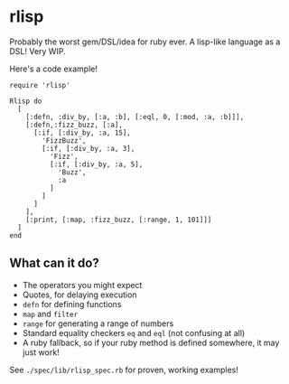 rlisp
=====

Probably the worst gem/DSL/idea for ruby ever. A lisp-like language as a DSL! Very WIP.

Here's a code example!
```
require 'rlisp'

Rlisp do
  [
    [:defn, :div_by, [:a, :b], [:eql, 0, [:mod, :a, :b]]],
    [:defn,:fizz_buzz, [:a],
      [:if, [:div_by, :a, 15],
        'FizzBuzz',
        [:if, [:div_by, :a, 3],
          'Fizz',
          [:if, [:div_by, :a, 5],
            'Buzz',
            :a
          ]
        ]
      ]
    ],
    [:print, [:map, :fizz_buzz, [:range, 1, 101]]]
  ]
end
```

## What can it do?
 - The operators you might expect
 - Quotes, for delaying execution
 - `defn` for defining functions
 - `map` and `filter`
 - `range` for generating a range of numbers
 - Standard equality checkers `eq` and `eql` (not confusing at all)
 - A ruby fallback, so if your ruby method is defined somewhere, it may just work!

See `./spec/lib/rlisp_spec.rb` for proven, working examples!
